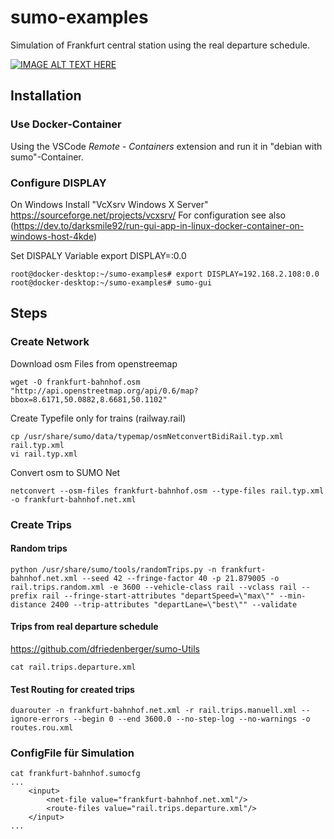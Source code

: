 # sumo-examples

Simulation of Frankfurt central station using the real departure schedule. 

[![IMAGE ALT TEXT HERE](https://img.youtube.com/vi/RFYjQs4Jr7Q/0.jpg)](https://www.youtube.com/watch?v=YRFYjQs4Jr7Q)

## Installation

### Use Docker-Container

Using the VSCode *Remote - Containers* extension and run it in "debian with sumo"-Container. 

### Configure DISPLAY

On Windows Install "VcXsrv Windows X Server" https://sourceforge.net/projects/vcxsrv/
For configuration see also (https://dev.to/darksmile92/run-gui-app-in-linux-docker-container-on-windows-host-4kde)

Set DISPALY Variable
export DISPLAY=<YourIp>:0.0

```
root@docker-desktop:~/sumo-examples# export DISPLAY=192.168.2.108:0.0
root@docker-desktop:~/sumo-examples# sumo-gui 
```

## Steps 

### Create Network

Download osm Files from openstreemap
```
wget -O frankfurt-bahnhof.osm "http://api.openstreetmap.org/api/0.6/map?bbox=8.6171,50.0882,8.6681,50.1102"
```

Create Typefile only for trains (railway.rail) 
```
cp /usr/share/sumo/data/typemap/osmNetconvertBidiRail.typ.xml rail.typ.xml 
vi rail.typ.xml
```

Convert osm to SUMO Net
```
netconvert --osm-files frankfurt-bahnhof.osm --type-files rail.typ.xml -o frankfurt-bahnhof.net.xml
```

### Create Trips 

#### Random trips
```
python /usr/share/sumo/tools/randomTrips.py -n frankfurt-bahnhof.net.xml --seed 42 --fringe-factor 40 -p 21.879005 -o rail.trips.random.xml -e 3600 --vehicle-class rail --vclass rail --prefix rail --fringe-start-attributes "departSpeed=\"max\"" --min-distance 2400 --trip-attributes "departLane=\"best\"" --validate
```
#### Trips from real departure schedule
https://github.com/dfriedenberger/sumo-Utils

```
cat rail.trips.departure.xml
```
#### Test Routing for created trips
```
duarouter -n frankfurt-bahnhof.net.xml -r rail.trips.manuell.xml --ignore-errors --begin 0 --end 3600.0 --no-step-log --no-warnings -o routes.rou.xml
```
### ConfigFile für Simulation
```
cat frankfurt-bahnhof.sumocfg
...
    <input>
        <net-file value="frankfurt-bahnhof.net.xml"/>
        <route-files value="rail.trips.departure.xml"/>
    </input>
...
```

